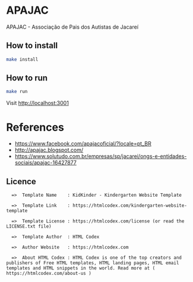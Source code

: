 # APAJAC

APAJAC - Associação de Pais dos Autistas de Jacareí

## How to install

```bash
make install
```

## How to run

```bash
make run
```

Visit <http://localhost:3001>

# References

- <https://www.facebook.com/apajacoficial/?locale=pt_BR>
- <http://apajac.blogspot.com/>
- <https://www.solutudo.com.br/empresas/sp/jacarei/ongs-e-entidades-sociais/apajac-16427877>

## Licence

```text
  =>  Template Name    : KidKinder - Kindergarten Website Template

  =>  Template Link    : https://htmlcodex.com/kindergarten-website-template

  =>  Template License : https://htmlcodex.com/license (or read the LICENSE.txt file)

  =>  Template Author  : HTML Codex

  =>  Author Website   : https://htmlcodex.com

  =>  About HTML Codex : HTML Codex is one of the top creators and publishers of Free HTML templates, HTML landing pages, HTML email templates and HTML snippets in the world. Read more at ( https://htmlcodex.com/about-us )
```

